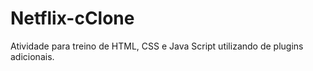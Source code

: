 # Netflix-cClone
Atividade para treino de HTML, CSS e Java Script utilizando de plugins adicionais.
